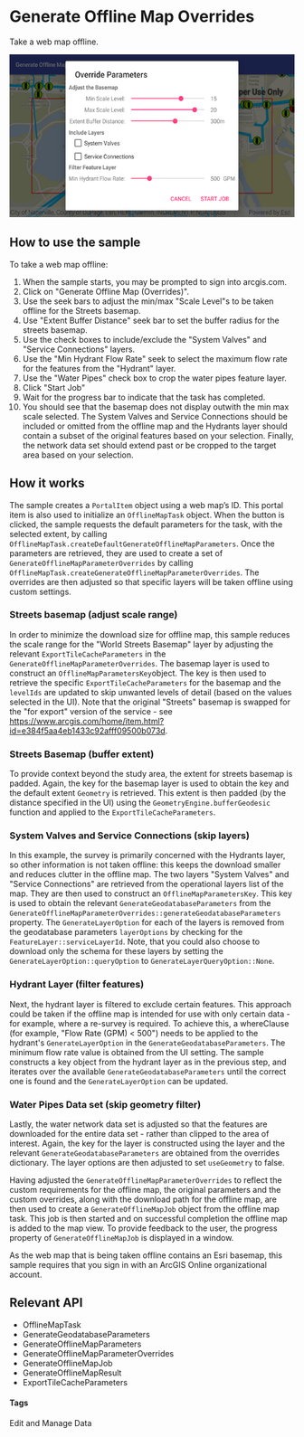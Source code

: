 # Generate Offline Map Overrides
Take a web map offline.

![Generate Offline Map Overrides App](generate-offline-map-overrides.png)

## How to use the sample
To take a web map offline:

1. When the sample starts, you may be prompted to sign into arcgis.com.
1. Click on "Generate Offline Map (Overrides)".
1. Use the seek bars to adjust the min/max "Scale Level"s to be taken offline for the Streets basemap.
1. Use "Extent Buffer Distance" seek bar to set the buffer radius for the streets basemap. 
1. Use the check boxes to include/exclude the "System Valves" and "Service Connections" layers. 
1. Use the "Min Hydrant Flow Rate" seek to select the maximum flow rate for the features from the "Hydrant" layer.
1. Use the "Water Pipes" check box to crop the water pipes feature layer. 
1. Click "Start Job"
1. Wait for the progress bar to indicate that the task has completed.
1. You should see that the basemap does not display outwith the min max scale selected. The System Valves and Service Connections should be included or omitted from the offline map and the Hydrants layer should contain a subset of the original features based on your selection. Finally, the network data set should extend past or be cropped to the target area based on your selection.

## How it works
The sample creates a `PortalItem` object using a web map’s ID. This portal item is also used to initialize an `OfflineMapTask` object. When the button is clicked, the sample requests the default parameters for the task, with the selected extent, by calling `OfflineMapTask.createDefaultGenerateOfflineMapParameters`. Once the parameters are retrieved, they are used to create a set of `GenerateOfflineMapParameterOverrides` by calling `OfflineMapTask.createGenerateOfflineMapParameterOverrides`. The overrides are then adjusted so that specific layers will be taken offline using custom settings.

### Streets basemap (adjust scale range)
In order to minimize the download size for offline map, this sample reduces the scale range for the "World Streets Basemap" layer by adjusting the relevant `ExportTileCacheParameters` in the `GenerateOfflineMapParameterOverrides`. The basemap layer is used to construct an `OfflineMapParametersKey`object. The key is then used to retrieve the specific `ExportTileCacheParameters` for the basemap and the `levelIds` are updated to skip unwanted levels of detail (based on the values selected in the UI). Note that the original "Streets" basemap is swapped for the "for export" version of the service - see https://www.arcgis.com/home/item.html?id=e384f5aa4eb1433c92afff09500b073d.

### Streets Basemap (buffer extent)
To provide context beyond the study area, the extent for streets basemap is padded. Again, the key for the basemap layer is used to obtain the key and the default extent `Geometry` is retrieved. This extent is then padded (by the distance specified in the UI) using the `GeometryEngine.bufferGeodesic` function and applied to the `ExportTileCacheParameters`.
 
### System Valves and Service Connections (skip layers)
In this example, the survey is primarily concerned with the Hydrants layer, so other information is not taken offline: this keeps the download smaller and reduces clutter in the offline map. The two layers "System Valves" and "Service Connections" are retrieved from the operational layers list of the map. They are then used to construct an `OfflineMapParametersKey`. This key is used to obtain the relevant `GenerateGeodatabaseParameters` from the `GenerateOfflineMapParameterOverrides::generateGeodatabaseParameters` property. The `GenerateLayerOption` for each of the layers is removed from the geodatabase parameters `layerOptions` by checking for the `FeatureLayer::serviceLayerId`. Note, that you could also choose to download only the schema for these layers by setting the `GenerateLayerOption::queryOption` to `GenerateLayerQueryOption::None`.
 
### Hydrant Layer (filter features)
Next, the hydrant layer is filtered to exclude certain features. This approach could be taken if the offline map is intended for use with only certain data - for example, where a re-survey is required. To achieve this, a whereClause (for example, "Flow Rate (GPM) < 500") needs to be applied to the hydrant's `GenerateLayerOption` in the `GenerateGeodatabaseParameters`. The minimum flow rate value is obtained from the UI setting. The sample constructs a key object from the hydrant layer as in the previous step, and iterates over the available `GenerateGeodatabaseParameters` until the correct one is found and the `GenerateLayerOption` can be updated.

### Water Pipes Data set (skip geometry filter)
Lastly, the water network data set is adjusted so that the features are downloaded for the entire data set - rather than clipped to the area of interest. Again, the key for the layer is constructed using the layer and the relevant `GenerateGeodatabaseParameters` are obtained from the overrides dictionary. The layer options are then adjusted to set `useGeometry` to false.

Having adjusted the `GenerateOfflineMapParameterOverrides` to reflect the custom requirements for the offline map, the original parameters and the custom overrides, along with the download path for the offline map, are then used to create a `GenerateOfflineMapJob` object from the offline map task. This job is then started and on successful completion the offline map is added to the map view. To provide feedback to the user, the progress property of `GenerateOfflineMapJob` is displayed in a window.

As the web map that is being taken offline contains an Esri basemap, this sample requires that you sign in with an ArcGIS Online organizational account.

## Relevant API
* OfflineMapTask
* GenerateGeodatabaseParameters
* GenerateOfflineMapParameters
* GenerateOfflineMapParameterOverrides
* GenerateOfflineMapJob
* GenerateOfflineMapResult
* ExportTileCacheParameters

#### Tags
Edit and Manage Data
